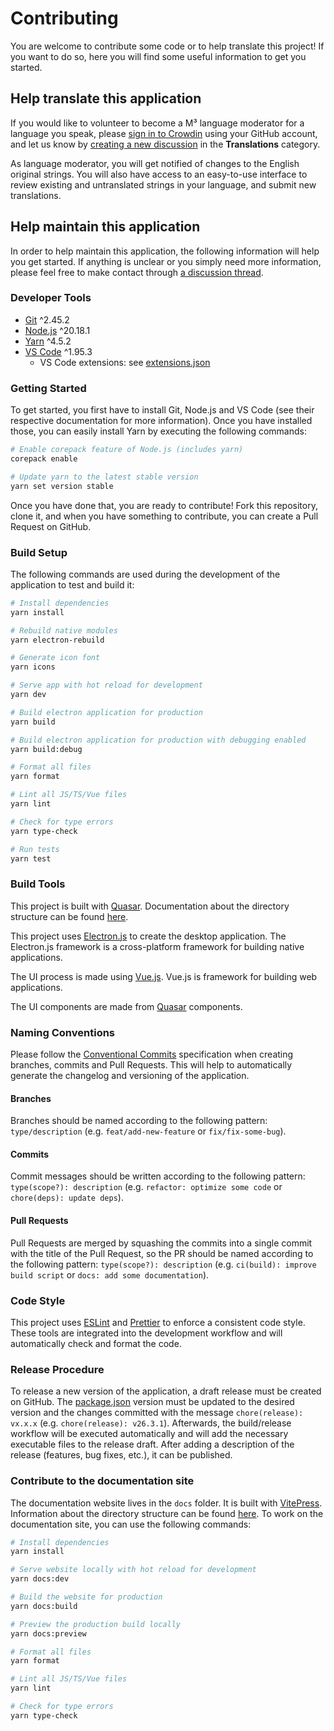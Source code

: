 # Contributing

You are welcome to contribute some code or to help translate this project! If you want to do so, here you will find some useful information to get you started.

## Help translate this application

If you would like to volunteer to become a M³ language moderator for a language you speak, please [sign in to Crowdin](https://crowdin.com/project/meeting-media-manager) using your GitHub account, and let us know by [creating a new discussion](https://github.com/sircharlo/meeting-media-manager/discussions/new?category=translations) in the **Translations** category.

As language moderator, you will get notified of changes to the English original strings. You will also have access to an easy-to-use interface to review existing and untranslated strings in your language, and submit new translations.

## Help maintain this application

In order to help maintain this application, the following information will help you get started. If anything is unclear or you simply need more information, please feel free to make contact through [a discussion thread](https://github.com/sircharlo/meeting-media-manager/discussions).

### Developer Tools

- [Git](https://git-scm.com/) ^2.45.2
- [Node.js](https://nodejs.org/) ^20.18.1
- [Yarn](https://yarnpkg.com/) ^4.5.2
- [VS Code](https://code.visualstudio.com/) ^1.95.3
  - VS Code extensions: see [extensions.json](./.vscode/extensions.json)

### Getting Started

To get started, you first have to install Git, Node.js and VS Code (see their respective documentation for more information). Once you have installed those, you can easily install Yarn by executing the following commands:

```bash
# Enable corepack feature of Node.js (includes yarn)
corepack enable

# Update yarn to the latest stable version
yarn set version stable
```

Once you have done that, you are ready to contribute! Fork this repository, clone it, and when you have something to contribute, you can create a Pull Request on GitHub.

### Build Setup

The following commands are used during the development of the application to test and build it:

```bash
# Install dependencies
yarn install

# Rebuild native modules
yarn electron-rebuild

# Generate icon font
yarn icons

# Serve app with hot reload for development
yarn dev

# Build electron application for production
yarn build

# Build electron application for production with debugging enabled
yarn build:debug

# Format all files
yarn format

# Lint all JS/TS/Vue files
yarn lint

# Check for type errors
yarn type-check

# Run tests
yarn test
```

### Build Tools

This project is built with [Quasar](https://quasar.dev/). Documentation about the directory structure can be found [here](https://quasar.dev/quasar-cli-webpack/directory-structure).

This project uses [Electron.js](https://www.electronjs.org/) to create the desktop application. The Electron.js framework is a cross-platform framework for building native applications.

The UI process is made using [Vue.js](https://vuejs.org/). Vue.js is framework for building web applications.

The UI components are made from [Quasar](https://quasar.dev/docs) components.

### Naming Conventions

Please follow the [Conventional Commits](https://www.conventionalcommits.org/en/v1.0.0/) specification when creating branches, commits and Pull Requests. This will help to automatically generate the changelog and versioning of the application.

#### Branches

Branches should be named according to the following pattern: `type/description` (e.g. `feat/add-new-feature` or `fix/fix-some-bug`).

#### Commits

Commit messages should be written according to the following pattern: `type(scope?): description` (e.g. `refactor: optimize some code` or `chore(deps): update deps`).

#### Pull Requests

Pull Requests are merged by squashing the commits into a single commit with the title of the Pull Request, so the PR should be named according to the following pattern: `type(scope?): description` (e.g. `ci(build): improve build script` or `docs: add some documentation`).

### Code Style

This project uses [ESLint](https://eslint.org/) and [Prettier](https://prettier.io/) to enforce a consistent code style. These tools are integrated into the development workflow and will automatically check and format the code.

### Release Procedure

To release a new version of the application, a draft release must be created on GitHub. The [package.json](package.json) version must be updated to the desired version and the changes committed with the message `chore(release): vx.x.x` (e.g. `chore(release): v26.3.1`). Afterwards, the build/release workflow will be executed automatically and will add the necessary executable files to the release draft. After adding a description of the release (features, bug fixes, etc.), it can be published.

### Contribute to the documentation site

The documentation website lives in the `docs` folder. It is built with [VitePress](https://vitepress.dev/). Information about the directory structure can be found [here](https://vitepress.dev/guide/getting-started#file-structure). To work on the documentation site, you can use the following commands:

```bash
# Install dependencies
yarn install

# Serve website locally with hot reload for development
yarn docs:dev

# Build the website for production
yarn docs:build

# Preview the production build locally
yarn docs:preview

# Format all files
yarn format

# Lint all JS/TS/Vue files
yarn lint

# Check for type errors
yarn type-check
```
